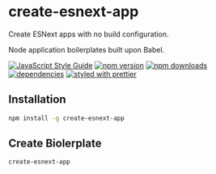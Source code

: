 # create-esnext-app

Create ESNext apps with no build configuration.

Node application boilerplates built upon Babel.

[![JavaScript Style Guide](https://img.shields.io/badge/code_style-standard-brightgreen.svg)](https://standardjs.com)
[![npm version](https://img.shields.io/npm/v/create-esnext-app.svg?style=flat-square)](https://www.npmjs.com/package/create-esnext-app)
[![npm downloads](https://img.shields.io/npm/dm/create-esnext-app.svg?style=flat-square)](https://www.npmjs.com/package/create-esnext-app)
[![dependencies](https://david-dm.org/jimzhan/create-esnext-app.svg)](https://david-dm.org/jimzhan/create-esnext-app.svg)
[![styled with prettier](https://img.shields.io/badge/styled_with-prettier-ff69b4.svg)](https://github.com/prettier/prettier)


## Installation

```sh
npm install -g create-esnext-app
```

## Create Biolerplate

```sh
create-esnext-app
```
